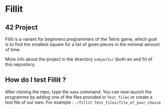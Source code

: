 # Fillit
## 42 Project

Fillit is a variant for beginners programmers of the Tetris game, which goal is to find the smallest square for a list of
given pieces in the minimal amount of time.

More info about the project in the directory `subjects/` (both en and fr) of this repository.

## How do I test Fillit ?

After cloning the repo, type the `make` command.
You can now launch the programme by adding one of the files provided in `Test_files` or create a test file of our own.
For example :
`./fillit Test_files/file_of_your_choice`
